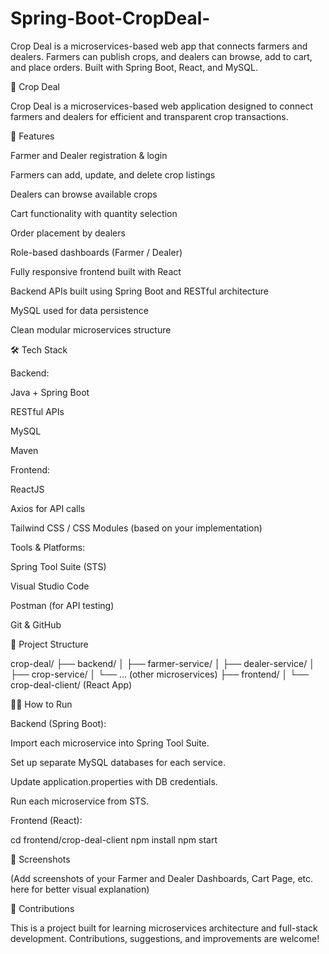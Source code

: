 # Spring-Boot-CropDeal-
Crop Deal is a microservices-based web app that connects farmers and dealers. Farmers can publish crops, and dealers can browse, add to cart, and place orders. Built with Spring Boot, React, and MySQL.

🌾 Crop Deal

Crop Deal is a microservices-based web application designed to connect farmers and dealers for efficient and transparent crop transactions.

🚀 Features

Farmer and Dealer registration & login

Farmers can add, update, and delete crop listings

Dealers can browse available crops

Cart functionality with quantity selection

Order placement by dealers

Role-based dashboards (Farmer / Dealer)

Fully responsive frontend built with React

Backend APIs built using Spring Boot and RESTful architecture

MySQL used for data persistence

Clean modular microservices structure

🛠️ Tech Stack

Backend:

Java + Spring Boot

RESTful APIs

MySQL

Maven

Frontend:

ReactJS

Axios for API calls

Tailwind CSS / CSS Modules (based on your implementation)

Tools & Platforms:

Spring Tool Suite (STS)

Visual Studio Code

Postman (for API testing)

Git & GitHub

📂 Project Structure

crop-deal/
├── backend/
│   ├── farmer-service/
│   ├── dealer-service/
│   ├── crop-service/
│   └── ... (other microservices)
├── frontend/
│   └── crop-deal-client/ (React App)

🧑‍💻 How to Run

Backend (Spring Boot):

Import each microservice into Spring Tool Suite.

Set up separate MySQL databases for each service.

Update application.properties with DB credentials.

Run each microservice from STS.

Frontend (React):

cd frontend/crop-deal-client
npm install
npm start

📸 Screenshots

(Add screenshots of your Farmer and Dealer Dashboards, Cart Page, etc. here for better visual explanation)

🙌 Contributions

This is a project built for learning microservices architecture and full-stack development. Contributions, suggestions, and improvements are welcome!
